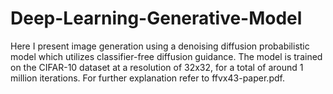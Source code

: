 # Deep-Learning-Generative-Model
Here I present image generation using a denoising diffusion probabilistic model which utilizes classifier-free diffusion guidance. The model is trained on the CIFAR-10 dataset at a resolution of 32x32, for a total of around 1 million iterations. For further explanation refer to ffvx43-paper.pdf.
